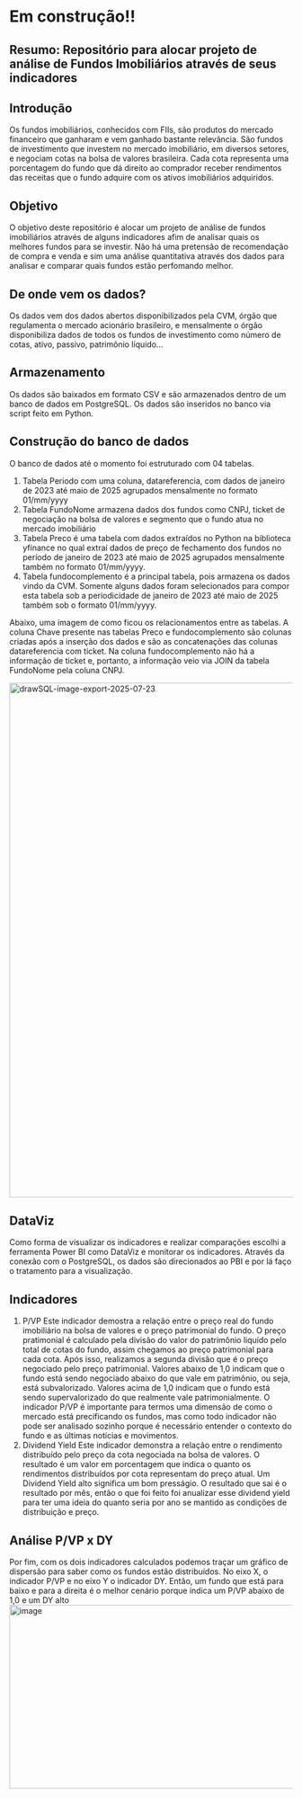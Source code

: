 # Em construção!!
## Resumo: Repositório para alocar projeto de análise de Fundos Imobiliários através de seus indicadores

## Introdução
Os fundos imobiliários, conhecidos com FIIs, são produtos do mercado financeiro que ganharam e vem ganhado bastante relevância. São fundos de investimento que investem no mercado imobiliário, em diversos setores, e negociam cotas na bolsa de valores brasileira. Cada cota representa uma porcentagem do fundo que dá direito ao comprador receber rendimentos das receitas que o fundo adquire com os ativos imobiliários adquiridos.

## Objetivo

O objetivo deste repositório é alocar um projeto de análise de fundos imobiliários através de alguns indicadores afim de analisar quais os melhores fundos para se investir. Não há uma pretensão de recomendação de compra e venda e sim uma análise quantitativa através dos dados para analisar e comparar quais fundos estão perfomando melhor.

## De onde vem os dados?

Os dados vem dos dados abertos disponibilizados pela CVM, órgão que regulamenta o mercado acionário brasileiro, e mensalmente o órgão disponibiliza dados de todos os fundos de investimento como número de cotas, ativo, passivo, patrimônio líquido...

## Armazenamento

Os dados são baixados em formato CSV e são armazenados dentro de um banco de dados em PostgreSQL. Os dados são inseridos no banco via script feito em Python.

## Construção do banco de dados

O banco de dados até o momento foi estruturado com 04 tabelas.
  1. Tabela Periodo com uma coluna, datareferencia, com dados de janeiro de 2023 até maio de 2025 agrupados mensalmente no formato 01/mm/yyyy
  2. Tabela FundoNome armazena dados dos fundos como CNPJ, ticket de negociação na bolsa de valores e segmento que o fundo atua no mercado imobiliário
  3. Tabela Preco é uma tabela com dados extraídos no Python na biblioteca yfinance no qual extraí dados de preço de fechamento dos fundos no período de janeiro de 2023 até maio de 2025 agrupados mensalmente também no formato 01/mm/yyyy.
  4. Tabela fundocomplemento é a principal tabela, pois armazena os dados vindo da CVM. Somente alguns dados foram selecionados para compor esta tabela sob a periodicidade de janeiro de 2023 até maio de 2025 também sob o formato 01/mm/yyyy.

  Abaixo, uma imagem de como ficou os relacionamentos entre as tabelas. A coluna Chave presente nas tabelas Preco e fundocomplemento são colunas criadas após a inserção dos dados e são as concatenações das colunas datareferencia com ticket. Na coluna fundocomplemento não há a informação de ticket e, portanto, a informação veio via JOIN da tabela FundoNome pela coluna CNPJ.

<img width="1862" height="916" alt="drawSQL-image-export-2025-07-23" src="https://github.com/user-attachments/assets/fa347aca-ccce-4a95-9389-e96a235385cd" />

## DataViz

Como forma de visualizar os indicadores e realizar comparações escolhi a ferramenta Power BI como DataViz e monitorar os indicadores. Através da conexão com o PostgreSQL, os dados são direcionados ao PBI e por lá faço o tratamento para a visualização.

## Indicadores

1. P/VP
   Este indicador demostra a relação entre o preço real do fundo imobiliário na bolsa de valores e o preço patrimonial do fundo. O preço pratimonial é calculado pela divisão do valor do patrimônio liquído pelo total de cotas do fundo, assim chegamos ao preço patrimonial para cada cota. Após isso, realizamos a segunda divisão que é o preço negociado pelo preço patrimonial. Valores abaixo de 1,0 indicam que o fundo está sendo negociado abaixo do que vale em patrimônio, ou seja, está subvalorizado. Valores acima de 1,0 indicam que o fundo está sendo supervalorizado do que realmente vale patrimonialmente. O indicador P/VP é importante para termos uma dimensão de como o mercado está precificando os fundos, mas como todo indicador não pode ser analisado sozinho porque é necessário entender o contexto do fundo e as últimas notícias e movimentos.
2. Dividend Yield
   Este indicador demonstra a relação entre o rendimento distribuído pelo preço da cota negociada na bolsa de valores. O resultado é um valor em porcentagem que indica o quanto os rendimentos distribuídos por cota representam do preço atual. Um Dividend Yield alto significa um bom presságio. O resultado que sai é o resultado por mês, então o que foi feito foi anualizar esse dividend yield para ter uma ideia do quanto seria por ano se mantido as condições de distribuição e preço.

## Análise P/VP x DY
Por fim, com os dois indicadores calculados podemos traçar um gráfico de dispersão para saber como os fundos estão distribuídos. No eixo X, o indicador P/VP e no eixo Y o indicador DY. Então, um fundo que está para baixo e para a direita é o melhor cenário porque indica um P/VP abaixo de 1,0 e um DY alto
<img width="754" height="327" alt="image" src="https://github.com/user-attachments/assets/a6ae491c-94ad-428f-87ed-3be61b4653cf" />
